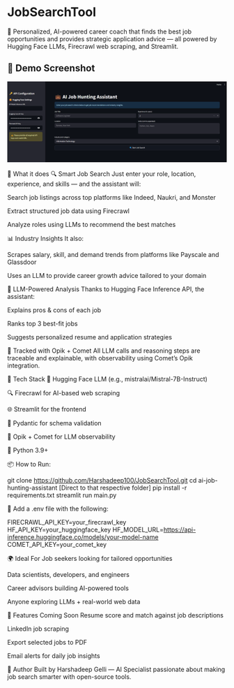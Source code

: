 # JobSearchTool
🧠 Personalized, AI-powered career coach that finds the best job opportunities and provides strategic application advice — all powered by Hugging Face LLMs, Firecrawl web scraping, and Streamlit.


## 📸 Demo Screenshot
![App Demo](Demo_Screenshot.png)


🚀 What it does
🔍 Smart Job Search
Just enter your role, location, experience, and skills — and the assistant will:

Search job listings across top platforms like Indeed, Naukri, and Monster

Extract structured job data using Firecrawl

Analyze roles using LLMs to recommend the best matches

📊 Industry Insights
It also:

Scrapes salary, skill, and demand trends from platforms like Payscale and Glassdoor

Uses an LLM to provide career growth advice tailored to your domain

🧠 LLM-Powered Analysis
Thanks to Hugging Face Inference API, the assistant:

Explains pros & cons of each job

Ranks top 3 best-fit jobs

Suggests personalized resume and application strategies

🎯 Tracked with Opik + Comet
All LLM calls and reasoning steps are traceable and explainable, with observability using Comet’s Opik integration.

🧰 Tech Stack
🧠 Hugging Face LLM (e.g., mistralai/Mistral-7B-Instruct)

🔍 Firecrawl for AI-based web scraping

🌐 Streamlit for the frontend

🧪 Pydantic for schema validation

🧭 Opik + Comet for LLM observability

🌱 Python 3.9+

📦 How to Run:

git clone https://github.com/Harshadeep100/JobSearchTool.git
cd ai-job-hunting-assistant [Direct to that respective folder]
pip install -r requirements.txt
streamlit run main.py

🔐 Add a .env file with the following:

FIRECRAWL_API_KEY=your_firecrawl_key
HF_API_KEY=your_huggingface_key
HF_MODEL_URL=https://api-inference.huggingface.co/models/your-model-name
COMET_API_KEY=your_comet_key

🌍 Ideal For
Job seekers looking for tailored opportunities

Data scientists, developers, and engineers

Career advisors building AI-powered tools

Anyone exploring LLMs + real-world web data

📌 Features Coming Soon
Resume score and match against job descriptions

LinkedIn job scraping

Export selected jobs to PDF

Email alerts for daily job insights

🧠 Author
Built by Harshadeep Gelli — AI Specialist passionate about making job search smarter with open-source tools.




